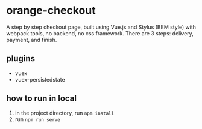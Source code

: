 # orange-checkout
A step by step checkout page, built using Vue.js and Stylus (BEM style) with webpack tools, no backend, no css framework.
There are 3 steps: delivery, payment, and finish.

## plugins
- vuex
- vuex-persistedstate

## how to run in local
1. in the project directory, run ```npm install```
2. run ```npm run serve```
